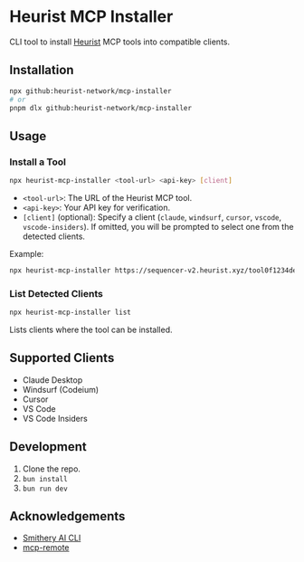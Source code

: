 # Heurist MCP Installer

CLI tool to install [Heurist](https://heurist.ai/) MCP tools into compatible clients.

## Installation

```bash
npx github:heurist-network/mcp-installer
# or
pnpm dlx github:heurist-network/mcp-installer
```

## Usage

### Install a Tool

```bash
npx heurist-mcp-installer <tool-url> <api-key> [client]
```

- `<tool-url>`: The URL of the Heurist MCP tool.
- `<api-key>`: Your API key for verification.
- `[client]` (optional): Specify a client (`claude`, `windsurf`, `cursor`, `vscode`, `vscode-insiders`). If omitted, you will be prompted to select one from the detected clients.

Example:
```bash
npx heurist-mcp-installer https://sequencer-v2.heurist.xyz/tool0f1234de/sse api_key cursor
```

### List Detected Clients

```bash
npx heurist-mcp-installer list
```

Lists clients where the tool can be installed.

## Supported Clients

- Claude Desktop
- Windsurf (Codeium)
- Cursor
- VS Code
- VS Code Insiders

## Development

1. Clone the repo.
2. `bun install`
3. `bun run dev`

## Acknowledgements

- [Smithery AI CLI](https://github.com/smithery-ai/cli/)
- [mcp-remote](https://github.com/geelen/mcp-remote)
